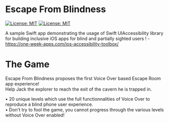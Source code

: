 # Escape From Blindness


[![License: MIT](https://camo.githubusercontent.com/474a2feaf657f12a6d2f1109a07886ba92fe3d31/68747470733a2f2f696d672e736869656c64732e696f2f62616467652f6275696c642d70617373696e672d627269676874677265656e2e737667)](#)
[![License: MIT](https://img.shields.io/badge/License-MIT-yellow.svg)](https://opensource.org/licenses/MIT)  

A sample Swift app demonstrating the usage of Swift UIAccessibility library for building inclusive iOS apps for blind and partially sighted users ! - https://one-week-apps.com/ios-accessibility-toolbox/

# The Game
Escape From Blindness proposes the first Voice Over based Escape Room app experience!  
Help Jack the explorer to reach the exit of the cavern he is trapped in.
 
• 20 unique levels which use the full functionnalities of Voice Over to reproduce a blind phone user experience.  
• Don't try to fool the game, you cannot progress through the various levels without Voice Over enabled!
